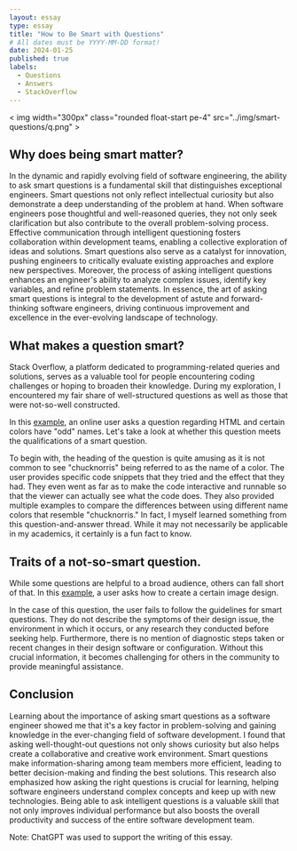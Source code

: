 ```yaml
---
layout: essay
type: essay
title: "How to Be Smart with Questions"
# All dates must be YYYY-MM-DD format!
date: 2024-01-25
published: true
labels:
  - Questions
  - Answers
  - StackOverflow
---
```


< img width="300px" class="rounded float-start pe-4" src="../img/smart-questions/q.png" >

## Why does being smart matter?

In the dynamic and rapidly evolving field of software engineering, the ability to ask smart questions is a fundamental skill that distinguishes exceptional engineers. Smart questions not only reflect intellectual curiosity but also demonstrate a deep understanding of the problem at hand. When software engineers pose thoughtful and well-reasoned queries, they not only seek clarification but also contribute to the overall problem-solving process. Effective communication through intelligent questioning fosters collaboration within development teams, enabling a collective exploration of ideas and solutions. Smart questions also serve as a catalyst for innovation, pushing engineers to critically evaluate existing approaches and explore new perspectives. Moreover, the process of asking intelligent questions enhances an engineer's ability to analyze complex issues, identify key variables, and refine problem statements. In essence, the art of asking smart questions is integral to the development of astute and forward-thinking software engineers, driving continuous improvement and excellence in the ever-evolving landscape of technology.

## What makes a question smart?

Stack Overflow, a platform dedicated to programming-related queries and solutions, serves as a valuable tool for people encountering coding challenges or hoping to broaden their knowledge. During my exploration, I encountered my fair share of well-structured questions as well as those that were not-so-well constructed.

In this [example](https://stackoverflow.com/q/8318911), an online user asks a question regarding HTML and certain colors have "odd" names. Let's take a look at whether this question meets the qualifications of a smart question.

To begin with, the heading of the question is quite amusing as it is not common to see "chucknorris" being referred to as the name of a color. The user provides specific code snippets that they tried and the effect that they had. They even went as far as to make the code interactive and runnable so that the viewer can actually see what the code does. They also provided multiple examples to compare the differences between using different name colors that resemble "chucknorris." In fact, I myself learned something from this question-and-answer thread. While it may not necessarily be applicable in my academics, it certainly is a fun fact to know.

## Traits of a not-so-smart question.

While some questions are helpful to a broad audience, others can fall short of that. In this [example](https://stackoverflow.com/q/77885299), a user asks how to create a certain image design.

In the case of this question, the user fails to follow the guidelines for smart questions. They do not describe the symptoms of their design issue, the environment in which it occurs, or any research they conducted before seeking help. Furthermore, there is no mention of diagnostic steps taken or recent changes in their design software or configuration. Without this crucial information, it becomes challenging for others in the community to provide meaningful assistance.

## Conclusion

Learning about the importance of asking smart questions as a software engineer showed me that it's a key factor in problem-solving and gaining knowledge in the ever-changing field of software development. I found that asking well-thought-out questions not only shows curiosity but also helps create a collaborative and creative work environment. Smart questions make information-sharing among team members more efficient, leading to better decision-making and finding the best solutions. This research also emphasized how asking the right questions is crucial for learning, helping software engineers understand complex concepts and keep up with new technologies. Being able to ask intelligent questions is a valuable skill that not only improves individual performance but also boosts the overall productivity and success of the entire software development team.

Note: ChatGPT was used to support the writing of this essay.

